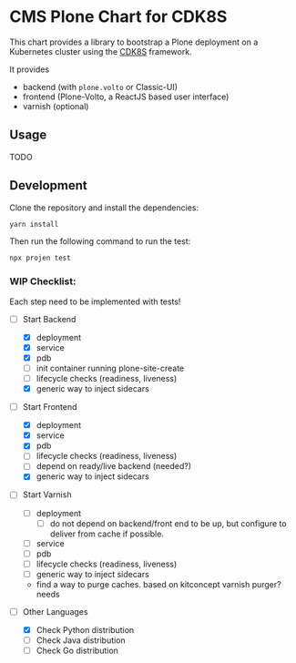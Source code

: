 # CMS Plone Chart for CDK8S

This chart provides a library to bootstrap a Plone deployment on a Kubernetes cluster using the [CDK8S](https://cdk8s.io) framework.

It provides
- backend (with `plone.volto` or Classic-UI)
- frontend (Plone-Volto, a ReactJS based user interface)
- varnish (optional)

## Usage

TODO

## Development

Clone the repository and install the dependencies:

```bash
yarn install
```

Then run the following command to run the test:

```bash
npx projen test
```

### WIP Checklist:

Each step need to be implemented with tests!

- [ ] Start Backend
    - [x] deployment
    - [x] service
    - [x] pdb
    - [ ] init container running plone-site-create
    - [ ] lifecycle checks (readiness, liveness)
    - [x] generic way to inject sidecars
- [ ] Start Frontend
    - [x] deployment
    - [x] service
    - [x] pdb
    - [ ] lifecycle checks (readiness, liveness)
    - [ ] depend on ready/live backend (needed?)
    - [x] generic way to inject sidecars

- [ ] Start Varnish
    - [ ] deployment
        - [ ] do not depend on backend/front end to be  up, but configure to deliver from cache if possible.
    - [ ] service
    - [ ] pdb
    - [ ] lifecycle checks (readiness, liveness)
    - [ ] generic way to inject sidecars
    - find a way to purge caches. based on kitconcept varnish purger? needs

- [ ] Other Languages
    - [x] Check Python distribution
    - [ ] Check Java distribution
    - [ ] Check Go distribution